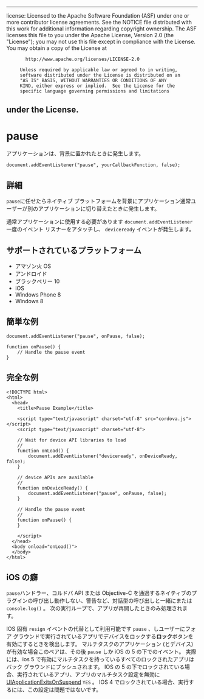 * * *

license: Licensed to the Apache Software Foundation (ASF) under one or more contributor license agreements. See the NOTICE file distributed with this work for additional information regarding copyright ownership. The ASF licenses this file to you under the Apache License, Version 2.0 (the "License"); you may not use this file except in compliance with the License. You may obtain a copy of the License at

           http://www.apache.org/licenses/LICENSE-2.0
    
         Unless required by applicable law or agreed to in writing,
         software distributed under the License is distributed on an
         "AS IS" BASIS, WITHOUT WARRANTIES OR CONDITIONS OF ANY
         KIND, either express or implied.  See the License for the
         specific language governing permissions and limitations
    

## under the License.

# pause

アプリケーションは、背景に置かれたときに発生します。

    document.addEventListener("pause", yourCallbackFunction, false);
    

## 詳細

`pause`に任せたらネイティブ プラットフォームを背景にアプリケーション通常ユーザーが別のアプリケーションに切り替えたときに発生します。

通常アプリケーションに使用する必要があります `document.addEventListener` 一度のイベント リスナーをアタッチし、 `deviceready` イベントが発生します。

## サポートされているプラットフォーム

*   アマゾン火 OS
*   アンドロイド
*   ブラックベリー 10
*   iOS
*   Windows Phone 8
*   Windows 8

## 簡単な例

    document.addEventListener("pause", onPause, false);
    
    function onPause() {
        // Handle the pause event
    }
    

## 完全な例

    <!DOCTYPE html>
    <html>
      <head>
        <title>Pause Example</title>
    
        <script type="text/javascript" charset="utf-8" src="cordova.js"></script>
        <script type="text/javascript" charset="utf-8">
    
        // Wait for device API libraries to load
        //
        function onLoad() {
            document.addEventListener("deviceready", onDeviceReady, false);
        }
    
        // device APIs are available
        //
        function onDeviceReady() {
            document.addEventListener("pause", onPause, false);
        }
    
        // Handle the pause event
        //
        function onPause() {
        }
    
        </script>
      </head>
      <body onload="onLoad()">
      </body>
    </html>
    

## iOS の癖

`pause`ハンドラー、コルドバ API または Objective-C を通過するネイティブのプラグインの呼び出し動作しない、警告など、対話型の呼び出しと一緒にまたは `console.log()` 。 次の実行ループで、アプリが再開したときのみ処理されます。

IOS 固有 `resign` イベントの代替として利用可能です `pause` 、しユーザーにフォア グラウンドで実行されているアプリでデバイスをロックする**ロック**ボタンを有効にするときを検出します。 マルチタスクのアプリケーション (とデバイス) が有効な場合このペアは、その後 `pause` しか iOS の 5 の下でのイベント。 実際には、ios 5 で有効にマルチタスクを持っているすべてのロックされたアプリはバック グラウンドにプッシュされます。 IOS の 5 の下でロックされている場合、実行されているアプリ、アプリのマルチタスク設定を無効に[UIApplicationExitsOnSuspend][1] `YES` 。 IOS 4 でロックされている場合、実行するには、この設定は問題ではないです。

 [1]: http://developer.apple.com/library/ios/#documentation/general/Reference/InfoPlistKeyReference/Articles/iPhoneOSKeys.html